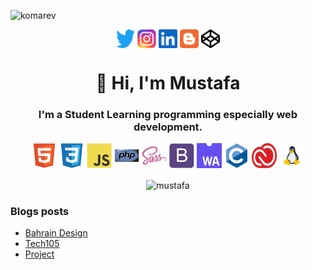 <p align="left"><img src="https://komarev.com/ghpvc/?username=mohamed&style=plastic&label=Stalker+visits" alt="komarev" /></p>
<p align="center">
<a href="https://twitter.com/darwishtm" target="blank"><img align="center" src="https://raw.githubusercontent.com/MoustafaDarwish/MoustafaDarwish/209fabdf177e516e7487585f2e9c6e21d46f4450/icons/twitter.svg" title="Twitter" alt="Twitter" height="30" width="30" /></a>
<a href="https://www.instagram.com/darwishtm" target="blank"><img align="center" src="https://raw.githubusercontent.com/MoustafaDarwish/MoustafaDarwish/209fabdf177e516e7487585f2e9c6e21d46f4450/icons/instagram.svg" title="Instagram" alt="Instagram" height="30" width="30" /></a>
<a href="https://www.linkedin.com/in/moustafadarwish" target="blank"><img align="center" src="https://raw.githubusercontent.com/MoustafaDarwish/MoustafaDarwish/209fabdf177e516e7487585f2e9c6e21d46f4450/icons/linkedin.svg" title="LinkedIn" alt="LinkedIn" height="30" width="30" /></a>
<a href="https://mostafaxp.blogspot.com" target="blank"><img align="center" src="https://raw.githubusercontent.com/MoustafaDarwish/MoustafaDarwish/209fabdf177e516e7487585f2e9c6e21d46f4450/icons/blogger.svg" title="Blogger" alt="Blogger" height="30" width="30" /></a>
<a href="https://codepen.io/mustafagg" target="blank"><img align="center" src="https://raw.githubusercontent.com/MoustafaDarwish/MoustafaDarwish/209fabdf177e516e7487585f2e9c6e21d46f4450/icons/codepen.svg" title="Codepen" alt="Codepen" height="30" width="30" /></a>
</p>
<h1 align="center">👋 Hi, I'm Mustafa</h1>
<h3 align="center">I'm a Student Learning programming especially web development.</h3>
<p align="center">
<img src="https://raw.githubusercontent.com/MoustafaDarwish/MoustafaDarwish/d19338aacdbdba1ebd86c151e627618f5700d08a/icons/html5.svg" title="html" alt="html5" width="40" height="40" draggable="false"/>
<img src="https://raw.githubusercontent.com/MoustafaDarwish/MoustafaDarwish/d19338aacdbdba1ebd86c151e627618f5700d08a/icons/css3.svg" title="css3" alt="css3" width="40" height="40" draggable="false"/>
<img src="https://raw.githubusercontent.com/MoustafaDarwish/MoustafaDarwish/d19338aacdbdba1ebd86c151e627618f5700d08a/icons/javascript.svg" title="Javascript" alt="javascript" width="40" height="40" draggable="false"/>
<img src="https://raw.githubusercontent.com/MoustafaDarwish/MoustafaDarwish/d19338aacdbdba1ebd86c151e627618f5700d08a/icons/php.svg" title="php" alt="php" width="40" height="40" draggable="false"/>
<img src="https://raw.githubusercontent.com/MoustafaDarwish/MoustafaDarwish/d19338aacdbdba1ebd86c151e627618f5700d08a/icons/sass.svg" title="Sass" alt="sass" width="40" height="40" draggable="false"/>
<img src="https://raw.githubusercontent.com/MoustafaDarwish/MoustafaDarwish/d19338aacdbdba1ebd86c151e627618f5700d08a/icons/bootstrap.svg" title="Bootstrap" alt="bootstrap" width="40" height="40" draggable="false"/>
<img src="https://raw.githubusercontent.com/MoustafaDarwish/MoustafaDarwish/946bc9d5550edca12903b6bd069e1e90bdfc9329/icons/webassembly.svg" title="WebAssembly" alt="webassembly" width="40" height="40" draggable="false"/>
<img src="https://raw.githubusercontent.com/MoustafaDarwish/MoustafaDarwish/d19338aacdbdba1ebd86c151e627618f5700d08a/icons/c.svg" title="C" alt="c" width="40" height="40" draggable="false"/>
<img src="https://raw.githubusercontent.com/MoustafaDarwish/MoustafaDarwish/3c5da794040acd36059dcd67d325c8af2735a357/icons/CC.svg" title="Creative Cloud" alt="cc" width="40" height="40" draggable="false"/>
<img src="https://raw.githubusercontent.com/MoustafaDarwish/MoustafaDarwish/2dfe8d4fc484d80a2e84b6ccfce5f5c17b2e80c5/icons/linux.svg" title="Linux" alt="linux" width="40" height="40" draggable="false"/>
</p>
<p align="center"><img align="center" src="https://github-readme-stats.vercel.app/api?username=MoustafaDarwish&theme=tokyonight&show_icons=true" alt="mustafa" /></p>

### Blogs posts
<!-- BLOG-POST-LIST:START -->
- [Bahrain Design](https://bahrain.netlify.app)
- [Tech105](https://tech105.netlify.app)
- [Project](https://t105.netlify.app)
<!-- BLOG-POST-LIST:END -->
